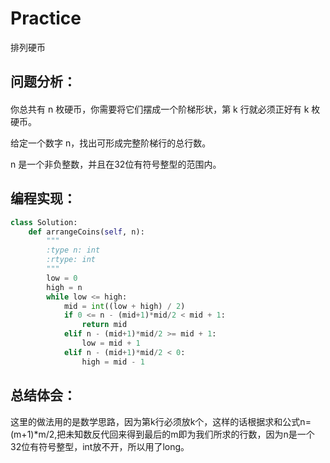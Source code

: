 # Practice
排列硬币
## 问题分析：
#### 
你总共有 n 枚硬币，你需要将它们摆成一个阶梯形状，第 k 行就必须正好有 k 枚硬币。

给定一个数字 n，找出可形成完整阶梯行的总行数。

n 是一个非负整数，并且在32位有符号整型的范围内。
## 编程实现：
```Python
class Solution:
    def arrangeCoins(self, n):
        """
        :type n: int
        :rtype: int
        """
        low = 0
        high = n
        while low <= high:
            mid = int((low + high) / 2)
            if 0 <= n - (mid+1)*mid/2 < mid + 1:
                return mid
            elif n - (mid+1)*mid/2 >= mid + 1:
                low = mid + 1
            elif n - (mid+1)*mid/2 < 0:
                high = mid - 1
```
## 总结体会：
这里的做法用的是数学思路，因为第k行必须放k个，这样的话根据求和公式n=(m+1)*m/2,把未知数反代回来得到最后的m即为我们所求的行数，因为n是一个32位有符号整型，int放不开，所以用了long。